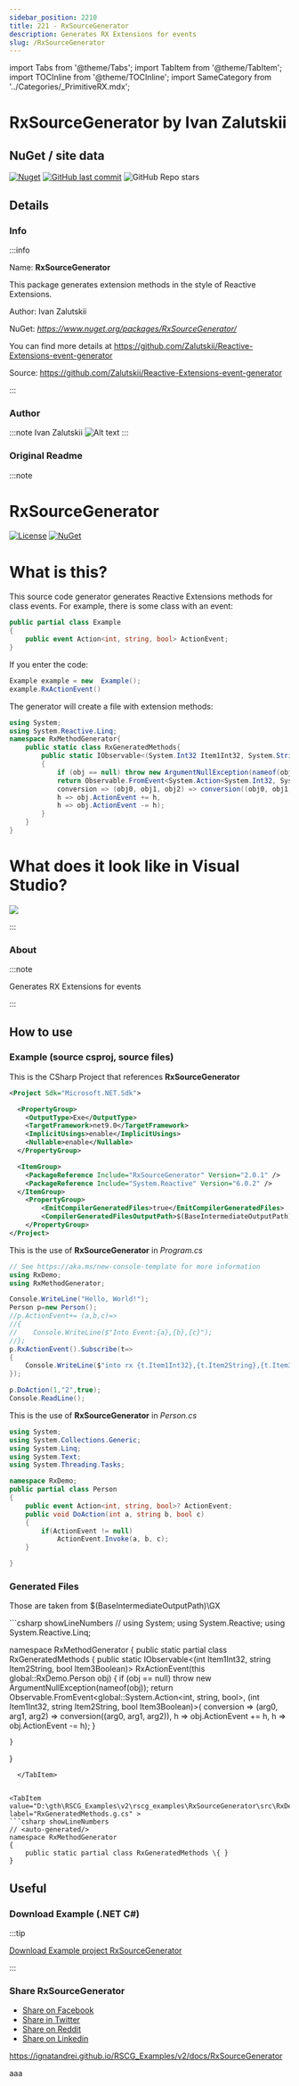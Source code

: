 ```yaml
---
sidebar_position: 2210
title: 221 - RxSourceGenerator
description: Generates RX Extensions for events
slug: /RxSourceGenerator
---
```

import Tabs from '@theme/Tabs';
import TabItem from '@theme/TabItem';
import TOCInline from '@theme/TOCInline';
import SameCategory from '../Categories/_PrimitiveRX.mdx';

# RxSourceGenerator  by Ivan Zalutskii


<TOCInline toc={toc}  />

## NuGet / site data
[![Nuget](https://img.shields.io/nuget/dt/RxSourceGenerator?label=RxSourceGenerator)](https://www.nuget.org/packages/RxSourceGenerator/)
[![GitHub last commit](https://img.shields.io/github/last-commit/Zalutskii/Reactive-Extensions-event-generator?label=updated)](https://github.com/Zalutskii/Reactive-Extensions-event-generator)
![GitHub Repo stars](https://img.shields.io/github/stars/Zalutskii/Reactive-Extensions-event-generator?style=social)

## Details

### Info
:::info

Name: **RxSourceGenerator**

This package generates extension methods in the style of Reactive Extensions.

Author: Ivan Zalutskii

NuGet: 
*https://www.nuget.org/packages/RxSourceGenerator/*   


You can find more details at https://github.com/Zalutskii/Reactive-Extensions-event-generator

Source: https://github.com/Zalutskii/Reactive-Extensions-event-generator

:::

### Author
:::note
Ivan Zalutskii 
![Alt text](https://github.com/Zalutskii.png)
:::

### Original Readme
:::note

# RxSourceGenerator
[![License](https://img.shields.io/badge/License-MIT-gree.svg)](https://github.com/Zalutskii/Reactive-Extations-Rx-event-generator/blob/master/LICENSE)
[![NuGet](https://img.shields.io/badge/NuGet-blue.svg)](https://www.nuget.org/packages/RxSourceGenerator)

# What is this?
	
This source code generator generates Reactive Extensions methods for class events.
For example, there is some class with an event:

```C#
public partial class Example
{
    public event Action<int, string, bool> ActionEvent;
}
```
If you enter the code:

```C#
Example example = new  Example();
example.RxActionEvent()
```
The generator will create a file with extension methods:
```C#
using System;
using System.Reactive.Linq;
namespace RxMethodGenerator{
    public static class RxGeneratedMethods{
        public static IObservable<(System.Int32 Item1Int32, System.String Item2String, System.Boolean Item3Boolean)> RxActionEvent(this TestConsoleApp.Example obj)
        {
            if (obj == null) throw new ArgumentNullException(nameof(obj));
            return Observable.FromEvent<System.Action<System.Int32, System.String, System.Boolean>, (System.Int32 Item1Int32, System.String Item2String, System.Boolean Item3Boolean)>(
            conversion => (obj0, obj1, obj2) => conversion((obj0, obj1, obj2)),
            h => obj.ActionEvent += h,
            h => obj.ActionEvent -= h);
        }
    }
}
```
# What does it look like in Visual Studio?
<img src="./Media/VSView.gif" />



:::

### About
:::note

Generates RX Extensions for events


:::

## How to use

### Example (source csproj, source files)

<Tabs>

<TabItem value="csproj" label="CSharp Project">

This is the CSharp Project that references **RxSourceGenerator**
```xml showLineNumbers {11}
<Project Sdk="Microsoft.NET.Sdk">

  <PropertyGroup>
    <OutputType>Exe</OutputType>
    <TargetFramework>net9.0</TargetFramework>
    <ImplicitUsings>enable</ImplicitUsings>
    <Nullable>enable</Nullable>
  </PropertyGroup>

  <ItemGroup>
    <PackageReference Include="RxSourceGenerator" Version="2.0.1" />
    <PackageReference Include="System.Reactive" Version="6.0.2" />
  </ItemGroup>
	<PropertyGroup>
		<EmitCompilerGeneratedFiles>true</EmitCompilerGeneratedFiles>
		<CompilerGeneratedFilesOutputPath>$(BaseIntermediateOutputPath)\GX</CompilerGeneratedFilesOutputPath>
	</PropertyGroup>
</Project>

```

</TabItem>

  <TabItem value="D:\gth\RSCG_Examples\v2\rscg_examples\RxSourceGenerator\src\RxDemo\Program.cs" label="Program.cs" >

  This is the use of **RxSourceGenerator** in *Program.cs*

```csharp showLineNumbers 
// See https://aka.ms/new-console-template for more information
using RxDemo;
using RxMethodGenerator;

Console.WriteLine("Hello, World!");
Person p=new Person();
//p.ActionEvent+= (a,b,c)=>
//{
//    Console.WriteLine($"Into Event:{a},{b},{c}");
//};
p.RxActionEvent().Subscribe(t=>
{
    Console.WriteLine($"into rx {t.Item1Int32},{t.Item2String},{t.Item3Boolean}");
});

p.DoAction(1,"2",true);
Console.ReadLine();
```
  </TabItem>

  <TabItem value="D:\gth\RSCG_Examples\v2\rscg_examples\RxSourceGenerator\src\RxDemo\Person.cs" label="Person.cs" >

  This is the use of **RxSourceGenerator** in *Person.cs*

```csharp showLineNumbers 
using System;
using System.Collections.Generic;
using System.Linq;
using System.Text;
using System.Threading.Tasks;

namespace RxDemo;
public partial class Person
{
    public event Action<int, string, bool>? ActionEvent;
    public void DoAction(int a, string b, bool c)
    {
        if(ActionEvent != null)
            ActionEvent.Invoke(a, b, c);
    }

}

```
  </TabItem>

</Tabs>

### Generated Files

Those are taken from $(BaseIntermediateOutputPath)\GX

<Tabs>


<TabItem value="D:\gth\RSCG_Examples\v2\rscg_examples\RxSourceGenerator\src\RxDemo\obj\GX\RxSourceGenerator\RxSourceGenerator.RxIncrementalGenerator\RxExtensionsForglobal__RxDemo_Person.g.cs" label="RxExtensionsForglobal__RxDemo_Person.g.cs" >
```csharp showLineNumbers 
// <auto-generated/>
using System;
using System.Reactive;
using System.Reactive.Linq;

namespace RxMethodGenerator
{
    public static partial class RxGeneratedMethods
    {
        public static IObservable<(int Item1Int32, string Item2String, bool Item3Boolean)> RxActionEvent(this global::RxDemo.Person obj)
        {
            if (obj == null) throw new ArgumentNullException(nameof(obj));
            return Observable.FromEvent<global::System.Action<int, string, bool>, (int Item1Int32, string Item2String, bool Item3Boolean)>(
                conversion => (arg0, arg1, arg2) => conversion((arg0, arg1, arg2)),
                h => obj.ActionEvent += h,
                h => obj.ActionEvent -= h);
        }

    }
}

```
  </TabItem>


<TabItem value="D:\gth\RSCG_Examples\v2\rscg_examples\RxSourceGenerator\src\RxDemo\obj\GX\RxSourceGenerator\RxSourceGenerator.RxIncrementalGenerator\RxGeneratedMethods.g.cs" label="RxGeneratedMethods.g.cs" >
```csharp showLineNumbers 
// <auto-generated/>
namespace RxMethodGenerator
{
    public static partial class RxGeneratedMethods \{ }
}
```
  </TabItem>


</Tabs>

## Useful

### Download Example (.NET  C#)

:::tip

[Download Example project RxSourceGenerator ](/sources/RxSourceGenerator.zip)

:::


### Share RxSourceGenerator 

<ul>
  <li><a href="https://www.facebook.com/sharer/sharer.php?u=https%3A%2F%2Fignatandrei.github.io%2FRSCG_Examples%2Fv2%2Fdocs%2FRxSourceGenerator&quote=RxSourceGenerator" title="Share on Facebook" target="_blank">Share on Facebook</a></li>
  <li><a href="https://twitter.com/intent/tweet?source=https%3A%2F%2Fignatandrei.github.io%2FRSCG_Examples%2Fv2%2Fdocs%2FRxSourceGenerator&text=RxSourceGenerator:%20https%3A%2F%2Fignatandrei.github.io%2FRSCG_Examples%2Fv2%2Fdocs%2FRxSourceGenerator" target="_blank" title="Tweet">Share in Twitter</a></li>
  <li><a href="http://www.reddit.com/submit?url=https%3A%2F%2Fignatandrei.github.io%2FRSCG_Examples%2Fv2%2Fdocs%2FRxSourceGenerator&title=RxSourceGenerator" target="_blank" title="Submit to Reddit">Share on Reddit</a></li>
  <li><a href="http://www.linkedin.com/shareArticle?mini=true&url=https%3A%2F%2Fignatandrei.github.io%2FRSCG_Examples%2Fv2%2Fdocs%2FRxSourceGenerator&title=RxSourceGenerator&summary=&source=https%3A%2F%2Fignatandrei.github.io%2FRSCG_Examples%2Fv2%2Fdocs%2FRxSourceGenerator" target="_blank" title="Share on LinkedIn">Share on Linkedin</a></li>
</ul>

https://ignatandrei.github.io/RSCG_Examples/v2/docs/RxSourceGenerator

aaa
<SameCategory />

